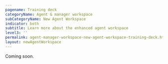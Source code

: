 ```yaml
---
pagename: Training deck
categoryName: Agent & manager workspace
subCategoryName: New Agent Workspace
indicator: both
subtitle: Learn more about the enhanced agent workspace
level3: ''
permalink: agent-manager-workspace-new-agent-workspace-training-deck.html
layout: newAgentWorkspace
---
```


Coming soon.
